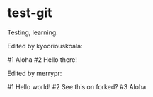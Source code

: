 # test-git

Testing, learning.

Edited by kyooriouskoala:

#1 Aloha
#2 Hello there!

Edited by merrypr:

#1 Hello world!
#2 See this on forked?
#3 Aloha
